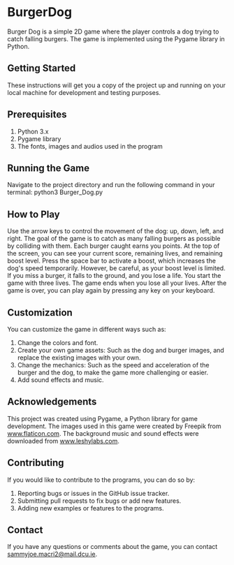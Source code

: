 # **BurgerDog**
Burger Dog is a simple 2D game where the player controls a dog trying to catch falling burgers. The game is implemented using the Pygame library in Python.

## **Getting Started**
These instructions will get you a copy of the project up and running on your local machine for development and testing purposes.

## **Prerequisites**
1. Python 3.x
2. Pygame library
3. The fonts, images and audios used in the program

## **Running the Game**
Navigate to the project directory and run the following command in your terminal:
python3 Burger_Dog.py

## **How to Play**
Use the arrow keys to control the movement of the dog: up, down, left, and right.
The goal of the game is to catch as many falling burgers as possible by colliding with them.
Each burger caught earns you points.
At the top of the screen, you can see your current score, remaining lives, and remaining boost level.
Press the space bar to activate a boost, which increases the dog's speed temporarily. However, be careful, as your boost level is limited.
If you miss a burger, it falls to the ground, and you lose a life. You start the game with three lives.
The game ends when you lose all your lives.
After the game is over, you can play again by pressing any key on your keyboard.

## **Customization**
You can customize the game in different ways such as:
1. Change the colors and font.
2. Create your own game assets: Such as the dog and burger images, and replace the existing images with your own.
3. Change the mechanics: Such as the speed and acceleration of the burger and the dog, to make the game more challenging or easier.
4. Add sound effects and music.

## **Acknowledgements**
This project was created using Pygame, a Python library for game development. The images used in this game were created by Freepik from www.flaticon.com. The background music and sound effects were downloaded from www.leshylabs.com.

## **Contributing**
If you would like to contribute to the programs, you can do so by:
1. Reporting bugs or issues in the GitHub issue tracker.
2. Submitting pull requests to fix bugs or add new features.
2. Adding new examples or features to the programs.

## **Contact**
If you have any questions or comments about the game, you can contact sammyjoe.macri2@mail.dcu.ie.

